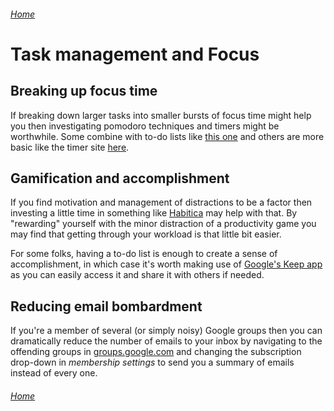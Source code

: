 ###### [Home](https://gleebleneeble.github.io/Being-Me-With-IT/)


# Task management and Focus

## Breaking up focus time

If breaking down larger tasks into smaller bursts of focus time might help you then investigating pomodoro techniques and timers might be worthwhile. Some combine with to-do lists like [this one](https://pomotodo.com/) and others are more basic like the timer site [here](https://pomofocus.io/).

## Gamification and accomplishment

If you find motivation and management of distractions to be a factor then investing a little time in something like [Habitica](https://habitica.com/static/home) may help with that. By "rewarding" yourself with the minor distraction of a productivity game you may find that getting through your workload is that little bit easier.

For some folks, having a to-do list is enough to create a sense of accomplishment, in which case it's worth making use of [Google's Keep app](https://keep.google.com/) as you can easily access it and share it with others if needed.

## Reducing email bombardment

If you're a member of several (or simply noisy) Google groups then you can dramatically reduce the number of emails to your inbox by navigating to the offending groups in [groups.google.com](http://groups.google.com) and changing the subscription drop-down in *membership settings* to send you a summary of emails instead of every one.

###### [Home](https://gleebleneeble.github.io/Being-Me-With-IT/)
